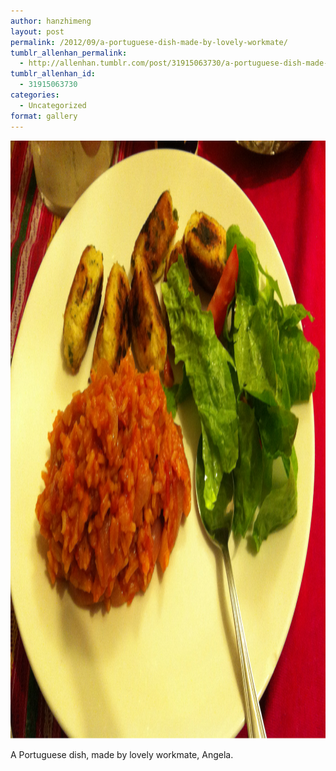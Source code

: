 ```yaml
---
author: hanzhimeng
layout: post
permalink: /2012/09/a-portuguese-dish-made-by-lovely-workmate/
tumblr_allenhan_permalink:
  - http://allenhan.tumblr.com/post/31915063730/a-portuguese-dish-made-by-lovely-workmate
tumblr_allenhan_id:
  - 31915063730
categories:
  - Uncategorized
format: gallery
---
```

[<img class="alignnone size-full wp-image-431" alt="tumblr_man69ym49z1qzkacto1_" src="/images/uploads/2013/03/tumblr_man69ym49z1qzkacto1_.jpg" width="1280" height="957" />][1]

A Portuguese dish, made by lovely workmate, Angela.

 [1]: /images/uploads/2013/03/tumblr_man69ym49z1qzkacto1_.jpg
